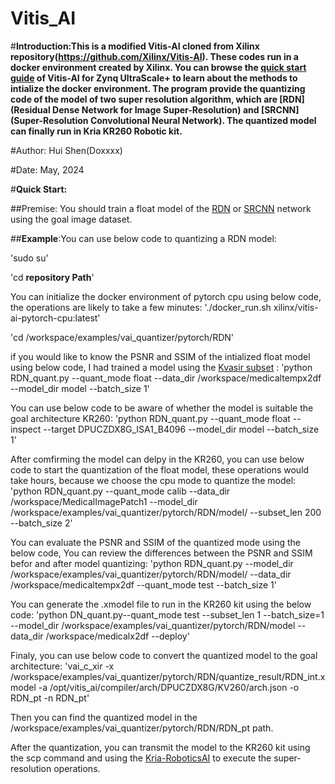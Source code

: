 # Vitis_AI
#**Introduction:This is a modified Vitis-AI cloned from Xilinx repository(https://github.com/Xilinx/Vitis-AI). These codes run in a docker environment created by Xilinx. You can browse the [quick start guide](https://xilinx.github.io/Vitis-AI/3.0/html/docs/quickstart/mpsoc.html) of Vitis-AI for Zynq UltraScale+ to learn about the methods to intialize the docker environment. The program provide the quantizing code of the model of two super resolution algorithm, which are [RDN](Residual Dense Network for Image Super-Resolution)  and [SRCNN](Super-Resolution Convolutional Neural Network). The quantized model can finally run in Kria KR260 Robotic kit.**

#Author: Hui Shen(Doxxxx)

#Date: May, 2024

#**Quick Start:**

##Premise: You should train a float model of the [RDN](https://github.com/yjn870/RDN-pytorch) or [SRCNN](https://github.com/yjn870/SRCNN-pytorch) network using the goal image dataset.

##**Example**:You can use below code to quantizing a RDN model:

'sudo su'

'cd **repository Path**'

You can initialize the docker environment of pytorch cpu using below code,
the operations are likely to take a few minutes:
'./docker_run.sh xilinx/vitis-ai-pytorch-cpu:latest'

'cd /workspace/examples/vai_quantizer/pytorch/RDN'

if you would like to know the PSNR and SSIM of the intialized float model using below code,
I had trained a model using the [Kvasir subset](https://paperswithcode.com/dataset/kvasir) :
'python RDN_quant.py --quant_mode float --data_dir /workspace/medicaltempx2df --model_dir model --batch_size 1'

You can use below code to be aware of whether the model is suitable the goal architecture KR260:
'python RDN_quant.py --quant_mode float --inspect --target DPUCZDX8G_ISA1_B4096 --model_dir model --batch_size 1'

After comfirming the model can delpy in the KR260, you can use below code to start the quantization of the float model,
these operations would take hours, because we choose the cpu mode to quantize the model:
'python RDN_quant.py --quant_mode calib --data_dir /workspace/MedicalImagePatch1 --model_dir /workspace/examples/vai_quantizer/pytorch/RDN/model/  --subset_len 200 --batch_size 2'

You can evaluate the PSNR and SSIM of the quantized mode using the below code,
You can review the differences between the PSNR and SSIM befor and after model quantizing:
'python RDN_quant.py --model_dir /workspace/examples/vai_quantizer/pytorch/RDN/model/ --data_dir /workspace/medicaltempx2df --quant_mode test --batch_size 1'

You can generate the .xmodel file to run in the KR260 kit using the below code:
'python DN_quant.py--quant_mode test --subset_len 1 --batch_size=1 --model_dir /workspace/examples/vai_quantizer/pytorch/RDN/model --data_dir /workspace/medicalx2df --deploy'

Finaly, you can use below code to convert the quantized model to the goal architecture:
'vai_c_xir -x /workspace/examples/vai_quantizer/pytorch/RDN/quantize_result/RDN_int.xmodel -a /opt/vitis_ai/compiler/arch/DPUCZDX8G/KV260/arch.json -o RDN_pt -n RDN_pt'

Then you can find the quantized model in the /workspace/examples/vai_quantizer/pytorch/RDN/RDN_pt path.

After the quantization, you can transmit the model to the KR260 kit using the scp command and using the [Kria-RoboticsAI](https://github.com/amd/Kria-RoboticsAI?tab=readme-ov-file) to execute the super-resolution operations.





 



